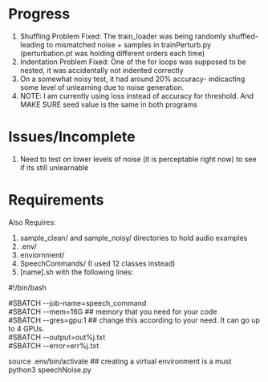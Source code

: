 # Progress  
1) Shuffling Problem Fixed: The train_loader was being randomly shuffled- leading to mismatched noise + samples in trainPerturb.py (perturbation.pt was holding different orders each time)
2) Indentation Problem Fixed: One of the for loops was supposed to be nested, it was accidentally not indented correctly
3) On a somewhat noisy test, it had around 20% accuracy- indicacting some level of unlearning due to noise generation.
4) NOTE: I am currently using loss instead of accuracy for threshold. And MAKE SURE seed value is the same in both programs



# Issues/Incomplete  
1) Need to test on lower levels of noise (it is perceptable right now) to see if its still unlearnable


   
# Requirements
Also Requires:

1) sample_clean/ and sample_noisy/ directories to hold audio examples
2) .env/
3) enviornment/
4) SpeechCommands/ (I used 12 classes instead)
5) [name].sh with the following lines:

#!/bin/bash  
 
#SBATCH --job-name=speech_command  
#SBATCH --mem=16G ## memory that you need for your code  
#SBATCH --gres=gpu:1 ## change this according to your need. It can go up to 4 GPUs.  
#SBATCH --output=out%j.txt  
#SBATCH --error=err%j.txt  
 
source .env/bin/activate ## creating a virtual environment is a must  
python3 speechNoise.py
